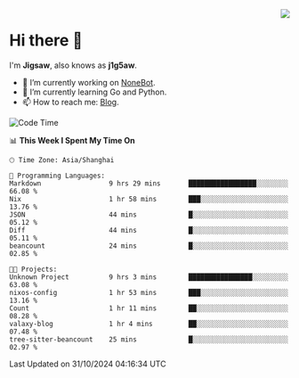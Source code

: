 <a href="#">
  <img align="right" src="https://github-readme-stats.vercel.app/api?username=j1g5awi&count_private=true&show_icons=true&title_color=80070B&text_color=B3B3B3&bg_color=212121&icon_color=80070B" />
</a>

# Hi there 👋

I'm **Jigsaw**, also knows as **j1g5aw**.

- 🔭 I’m currently working on [NoneBot](https://github.com/nonebot).
- 🌱 I’m currently learning Go and Python.
- 📫 How to reach me: [Blog](https://blog.maddestroyer.xyz/).

<!--START_SECTION:waka-->
![Code Time](http://img.shields.io/badge/Code%20Time-1%2C787%20hrs%2031%20mins-blue)

📊 **This Week I Spent My Time On** 

```text
🕑︎ Time Zone: Asia/Shanghai

💬 Programming Languages: 
Markdown                 9 hrs 29 mins       █████████████████░░░░░░░░   66.08 % 
Nix                      1 hr 58 mins        ███░░░░░░░░░░░░░░░░░░░░░░   13.76 % 
JSON                     44 mins             █░░░░░░░░░░░░░░░░░░░░░░░░   05.12 % 
Diff                     44 mins             █░░░░░░░░░░░░░░░░░░░░░░░░   05.11 % 
beancount                24 mins             █░░░░░░░░░░░░░░░░░░░░░░░░   02.85 % 

🐱‍💻 Projects: 
Unknown Project          9 hrs 3 mins        ████████████████░░░░░░░░░   63.08 % 
nixos-config             1 hr 53 mins        ███░░░░░░░░░░░░░░░░░░░░░░   13.16 % 
Count                    1 hr 11 mins        ██░░░░░░░░░░░░░░░░░░░░░░░   08.28 % 
valaxy-blog              1 hr 4 mins         ██░░░░░░░░░░░░░░░░░░░░░░░   07.48 % 
tree-sitter-beancount    25 mins             █░░░░░░░░░░░░░░░░░░░░░░░░   02.97 % 
```


 Last Updated on 31/10/2024 04:16:34 UTC
<!--END_SECTION:waka-->
